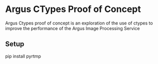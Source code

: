 # Argus CTypes Proof of Concept

Argus Ctypes proof of concept is an exploration of the use of ctypes to improve the performance of the Argus Image Processing Service

## Setup 

pip install pyrtmp
